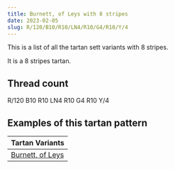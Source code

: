 ```yaml
---
title: Burnett, of Leys with 8 stripes
date: 2023-02-05
slug: R/120/B10/R10/LN4/R10/G4/R10/Y/4
---
```

This is a list of all the tartan sett variants with 8 stripes.

It is a 8 stripes tartan.


## Thread count
R/120 B10 R10 LN4 R10 G4 R10 Y/4

## Examples of this tartan pattern

| Tartan Variants |
|---------------|
| [Burnett, of Leys](/variants/r/120/b10/r10/ln4/r10/g4/r10/y/4-b304080-g008000-lne0e0e0-rc00000-yf0c000)||
